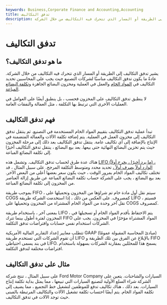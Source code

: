 ```yaml
---
keywords: Business,Corporate Finance and Accounting,Accounting
title: تدفق التكاليف
description: يشير تدفق التكاليف إلى الطريقة أو المسار الذي تتحرك فيه التكاليف من خلال الشركة.
---
```


# تدفق التكاليف
## ما هو تدفق التكاليف؟

يشير تدفق التكاليف إلى الطريقة أو المسار الذي تتحرك فيه التكاليف من خلال الشركة. عادةً ما يكون تدفق التكاليف مناسبًا لشركات التصنيع حيث يجب على المحاسبين تحديد التكاليف في [المواد الخام](/rawmaterials) والعمل في العملية ومخزون البضائع الجاهزة [وتكلفة البضائع المباعة](/cogs).

لا ينطبق تدفق التكاليف على المخزون فحسب ، بل ينطبق أيضًا على العوامل في العمليات الأخرى التي ترتبط بها التكلفة ، مثل العمالة والنفقات العامة.

## فهم تدفق التكاليف

تبدأ عملية تدفق التكاليف بتقييم المواد الخام المستخدمة في التصنيع. ثم ينتقل تدفق التكاليف إلى مخزون العمل في العملية. يتم إضافة تكلفة الآلات والعمالة المتضمنة في الإنتاج بالإضافة إلى أي تكاليف عامة. ينتقل تدفق التكاليف بعد ذلك إلى مرحلة المخزون حيث يتم تخزين البضائع النهائية حتى بيعها. بعد بيع البضائع ، ينتقل تدفق التكاليف أخيرًا إلى تكلفة البضائع المباعة.

هناك عدة طرق لحساب تدفق التكاليف. وتشمل هذه [LIFO (ما يرد أخيرًا ، يخرج أولاً) ،](/lifo) [الوارد أولاً يصرف أولاً ،](/fifo) تحديد محدد ومتوسط التكلفة المرجح. على سبيل المثال ، قد تختلف تكاليف المواد الخام بمرور الوقت ، حيث يكون سعر بعضها أعلى من البعض الآخر. بعد بيع البضائع ، يجب على الشركة حساب تكلفة البضائع المباعة عن طريق إزالة العناصر من المخزون إلى تكلفة البضائع المباعة.

بموجب طريقة FIFO ، سيتم نقل أول مادة خام تم شراؤها من المخزون وتحميلها على COGS كمصروف. على العكس من ذلك ، إذا استخدمت الشركة طريقة LIFO ، فسيتم نقل آخر وحدة من المواد الخام المشتراة من المخزون وتحميلها على COGS كمصروف.

بمعنى آخر ، باستخدام طريقة LIFO ، يتم الاحتفاظ بأقدم المواد الخام أو تسجيلها في المخزون لفترة أطول بينما تترك FIFO المواد المشتراة مؤخرًا في المخزون. يجب على الشركات استخدام نفس حسابات وافتراضات تدفق التكلفة.

تتطلب معايير إعداد التقارير المالية الأمريكية GAAP (مبادئ المحاسبة المقبولة عمومًا) أن تقوم الشركات التي تستخدم طريقة LIFO بالإبلاغ عن الفرق بين تلك الطريقة و FIFO في بند يسمى احتياطي LIFO. يسمح هذا للمحللين بمقارنة الشركات بسهولة باستخدام افتراضات مختلفة لتدفق التكلفة.

## مثال على تدفق التكاليف

على سبيل المثال ، تنتج شركة Ford Motor Company السيارات والشاحنات. يتعين على الشركة شراء السلع الأولية لتصنيع السيارات التي تبيعها ، مما يمثل بداية تكلفة إنتاج السيارات. بعد ذلك ، هناك تكاليف تدفع للموظفين لتشغيل خط التجميع ، مما يضيف إلى تكلفة المواد الخام. يتم أيضًا احتساب تكلفة تشغيل الآلات والتكاليف المرتبطة بالمبنى حيث توجد الآلات في تدفق التكاليف.

